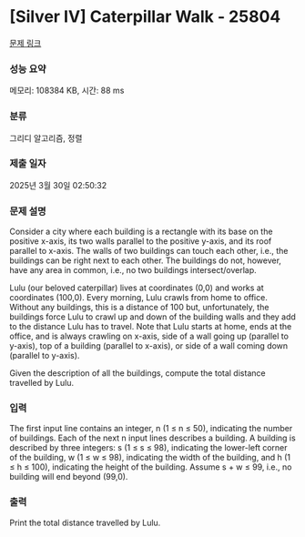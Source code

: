 # [Silver IV] Caterpillar Walk - 25804 

[문제 링크](https://www.acmicpc.net/problem/25804) 

### 성능 요약

메모리: 108384 KB, 시간: 88 ms

### 분류

그리디 알고리즘, 정렬

### 제출 일자

2025년 3월 30일 02:50:32

### 문제 설명

<p>Consider a city where each building is a rectangle with its base on the positive x-axis, its two walls parallel to the positive y-axis, and its roof parallel to x-axis. The walls of two buildings can touch each other, i.e., the buildings can be right next to each other. The buildings do not, however, have any area in common, i.e., no two buildings intersect/overlap.</p>

<p>Lulu (our beloved caterpillar) lives at coordinates (0,0) and works at coordinates (100,0). Every morning, Lulu crawls from home to office. Without any buildings, this is a distance of 100 but, unfortunately, the buildings force Lulu to crawl up and down of the building walls and they add to the distance Lulu has to travel. Note that Lulu starts at home, ends at the office, and is always crawling on x-axis, side of a wall going up (parallel to y-axis), top of a building (parallel to x-axis), or side of a wall coming down (parallel to y-axis).</p>

<p>Given the description of all the buildings, compute the total distance travelled by Lulu.</p>

### 입력 

 <p>The first input line contains an integer, n (1 ≤ n ≤ 50), indicating the number of buildings. Each of the next n input lines describes a building. A building is described by three integers: s (1 ≤ s ≤ 98), indicating the lower-left corner of the building, w (1 ≤ w ≤ 98), indicating the width of the building, and h (1 ≤ h ≤ 100), indicating the height of the building. Assume s + w ≤ 99, i.e., no building will end beyond (99,0).</p>

### 출력 

 <p>Print the total distance travelled by Lulu.</p>

